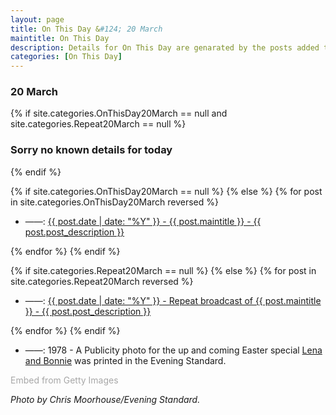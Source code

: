 ```yaml
---
layout: page
title: On This Day &#124; 20 March
maintitle: On This Day
description: Details for On This Day are genarated by the posts added to the website so the content is subject to changes/updates over time.
categories: [On This Day]
---
```


<h3>20 March</h3>

{% if site.categories.OnThisDay20March == null and site.categories.Repeat20March == null %}
  <h3>Sorry no known details for today</h3>
{% endif %}

{% if site.categories.OnThisDay20March == null %}
{% else %}
{% for post in site.categories.OnThisDay20March reversed %}
<ul>
<li> ——: <a href="{{ post.url }}">{{ post.date | date: "%Y" }} - {{ post.maintitle }} - {{ post.post_description }}</a></li>
</ul>
{% endfor %}
{% endif %}

{% if site.categories.Repeat20March == null %}
{% else %}
{% for post in site.categories.Repeat20March reversed %}
<ul>
<li> ——: <a href="{{ post.url }}">{{ post.date | date: "%Y" }} - Repeat broadcast of {{ post.maintitle }} - {{ post.post_description }}</a></li>
</ul>
{% endfor %}
{% endif %}

<ul>
<li> ——: 1978 - A Publicity photo for the up and coming Easter special <a href="/1978-03-26-lena-and-bonnie">Lena and Bonnie</a> was printed in the Evening Standard.</li>
</ul>

<a id='EFDTtZFVTlZEvNCjLm1Gyw' class='gie-single' href='http://www.gettyimages.co.uk/detail/3352820' target='_blank' style='color:#a7a7a7;text-decoration:none;font-weight:normal !important;border:none;display:inline-block;'>Embed from Getty Images</a><script>window.gie=window.gie||function(c){(gie.q=gie.q||[]).push(c)};gie(function(){gie.widgets.load({id:'EFDTtZFVTlZEvNCjLm1Gyw',sig:'tKaGoo_Gbt65TZVyV635fqfQOIQfye04JUl7fEcdGuo=',w:'594px',h:'475px',items:'3352820',caption: true ,tld:'co.uk',is360: false })});</script><script src='//embed-cdn.gettyimages.com/widgets.js' charset='utf-8' async></script>

<cite>Photo by Chris Moorhouse/Evening Standard.</cite>

